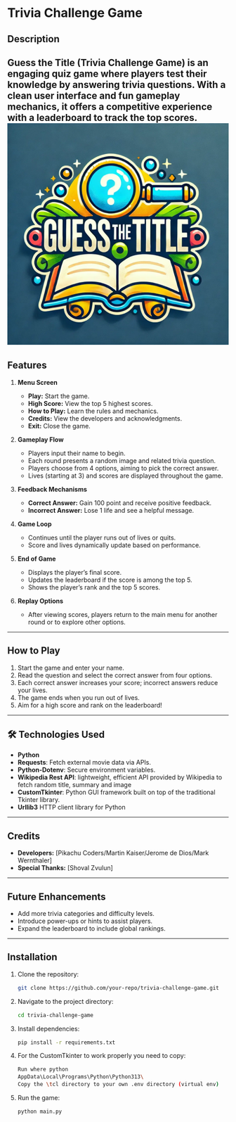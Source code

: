 # Trivia Challenge Game  

## Description  
**Guess the Title (Trivia Challenge Game)** is an engaging quiz game where players test their knowledge by answering trivia questions. With a clean user interface and fun gameplay mechanics, it offers a competitive experience with a leaderboard to track the top scores.  
![guess.png](guess.png)
---

## Features  
1. **Menu Screen**  
   - **Play:** Start the game.  
   - **High Score:** View the top 5 highest scores.  
   - **How to Play:** Learn the rules and mechanics.  
   - **Credits:** View the developers and acknowledgments.  
   - **Exit:** Close the game.  

2. **Gameplay Flow**  
   - Players input their name to begin.  
   - Each round presents a random image and related trivia question.  
   - Players choose from 4 options, aiming to pick the correct answer.  
   - Lives (starting at 3) and scores are displayed throughout the game.  

3. **Feedback Mechanisms**  
   - **Correct Answer:** Gain 100 point and receive positive feedback.  
   - **Incorrect Answer:** Lose 1 life and see a helpful message.  

4. **Game Loop**  
   - Continues until the player runs out of lives or quits.  
   - Score and lives dynamically update based on performance.  

5. **End of Game**  
   - Displays the player’s final score.  
   - Updates the leaderboard if the score is among the top 5.  
   - Shows the player’s rank and the top 5 scores.  

6. **Replay Options**  
   - After viewing scores, players return to the main menu for another round or to explore other options.

---

## How to Play  
1. Start the game and enter your name.  
2. Read the question and select the correct answer from four options.  
3. Each correct answer increases your score; incorrect answers reduce your lives.  
4. The game ends when you run out of lives.  
5. Aim for a high score and rank on the leaderboard!  

---

## 🛠️ Technologies Used  
- **Python**  
- **Requests**: Fetch external movie data via APIs.  
- **Python-Dotenv**: Secure environment variables.  
- **Wikipedia Rest API**:  lightweight, efficient API provided by Wikipedia to fetch random title, summary and image 
- **CustomTkinter**: Python GUI framework built on top of the traditional Tkinter library.
- **Urllib3**  HTTP client library for Python

---

## Credits  
- **Developers:** [Pikachu Coders/Martin Kaiser/Jerome de Dios/Mark Wernthaler]
- **Special Thanks:** [Shoval Zvulun]  

---

## Future Enhancements  
- Add more trivia categories and difficulty levels.  
- Introduce power-ups or hints to assist players.  
- Expand the leaderboard to include global rankings.  

---

## Installation  
1. Clone the repository:  
   ```bash
   git clone https://github.com/your-repo/trivia-challenge-game.git

2. Navigate to the project directory:  
   ```bash
   cd trivia-challenge-game

3. Install dependencies:  
   ```bash  
   pip install -r requirements.txt 

4. For the CustomTkinter to work properly you need to copy:  
   ```bash  
   Run where python
   AppData\Local\Programs\Python\Python313\
   Copy the \tcl directory to your own .env directory (virtual env)
   
5. Run the game: 
   ```bash
   python main.py
   



